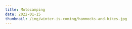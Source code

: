 ```yaml
---
title: Motocamping
date: 2022-01-15
thumbnail: /img/winter-is-coming/hammocks-and-bikes.jpg
---
```

